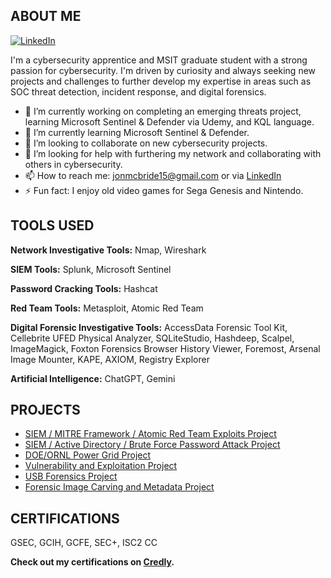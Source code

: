 ## ABOUT ME
[![LinkedIn](https://img.shields.io/badge/LinkedIn-Profile-blue)](https://www.linkedin.com/in/jmcbride7634/)

I'm a cybersecurity apprentice and MSIT graduate student with a strong passion for cybersecurity. I'm driven by curiosity and always seeking new projects and challenges to further develop my expertise in areas such as SOC threat detection, incident response, and digital forensics. 

- 🔭 I’m currently working on completing an emerging threats project, learning Microsoft Sentinel & Defender via Udemy, and KQL language.
- 🌱 I’m currently learning Microsoft Sentinel & Defender.
- 👯 I’m looking to collaborate on new cybersecurity projects.
- 🤔 I’m looking for help with furthering my network and collaborating with others in cybersecurity.
- 📫 How to reach me: jonmcbride15@gmail.com or via [LinkedIn](https://www.linkedin.com/in/jmcbride7634/)
- ⚡ Fun fact: I enjoy old video games for Sega Genesis and Nintendo.

## TOOLS USED

**Network Investigative Tools:** Nmap, Wireshark 

**SIEM Tools:** Splunk, Microsoft Sentinel

**Password Cracking Tools:** Hashcat

**Red Team Tools:** Metasploit, Atomic Red Team

**Digital Forensic Investigative Tools:** AccessData Forensic Tool Kit, Cellebrite UFED Physical Analyzer, SQLiteStudio, Hashdeep,
Scalpel, ImageMagick, Foxton Forensics Browser History Viewer, Foremost, Arsenal Image Mounter, KAPE, AXIOM, Registry
Explorer

**Artificial Intelligence:** ChatGPT, Gemini

## PROJECTS

- [SIEM / MITRE Framework / Atomic Red Team Exploits Project](https://github.com/JonSecOps/SIEM-MITRE-Framework-Atomic-Red-Team-Exploit-Project)
- [SIEM / Active Directory / Brute Force Password Attack Project](https://github.com/JonSecOps/SIEM-Active-Directory-Brute-Force-Password-Attack-Project)
- [DOE/ORNL Power Grid Project](https://github.com/JonSecOps/DOE-ORNL-Power-Grid-Project)
- [Vulnerability and Exploitation Project](https://github.com/JonSecOps/Vulnerability-and-Exploitation-Project)
- [USB Forensics Project](https://github.com/JonSecOps/USB-Forensics-Project)
- [Forensic Image Carving and Metadata Project](https://github.com/JonSecOps/Forensic-Image-Carving-and-Metadata-Project)

## CERTIFICATIONS
GSEC, GCIH, GCFE, SEC+, ISC2 CC


**Check out my certifications on [Credly](https://www.credly.com/users/jonathan-mcbride.9c73a063).**












<!--
**JonSecOps/JonSecOps** is a ✨ _special_ ✨ repository because its `README.md` (this file) appears on your GitHub profile.

Here are some ideas to get you started:

- 🔭 I’m currently working on ...
- 🌱 I’m currently learning ...
- 👯 I’m looking to collaborate on ...
- 🤔 I’m looking for help with ...
- 💬 Ask me about ...
- 📫 How to reach me: ...
- 😄 Pronouns: ...
- ⚡ Fun fact: ...
-->

